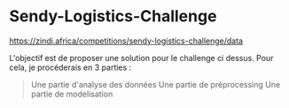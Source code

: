 # Sendy-Logistics-Challenge
https://zindi.africa/competitions/sendy-logistics-challenge/data

L'objectif est de proposer une solution pour le challenge ci dessus. Pour cela, je procéderais en 3 parties :
> Une partie d'analyse des données
> Une partie de préprocessing
> Une partie de modelisation
